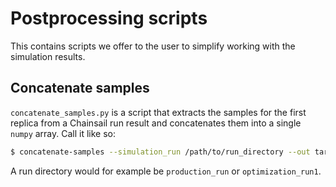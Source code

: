 # Postprocessing scripts
This contains scripts we offer to the user to simplify working with the simulation results.

## Concatenate samples
`concatenate_samples.py` is a script that extracts the samples for the first replica from a Chainsail run result and concatenates them into a single `numpy` array. Call it like so:
```bash
$ concatenate-samples --simulation_run /path/to/run_directory --out target_samples.npy
```
A run directory would for example be `production_run` or `optimization_run1`.
